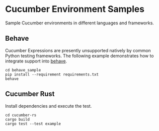 # Cucumber Environment Samples

Sample Cucumber environments in different languages and frameworks.

## Behave

Cucumber Expressions are presently unsupported natively by common Python testing frameworks. The following example demonstrates how to integrate support into [behave](https://behave.readthedocs.io).

```console
cd behave_sample
pip install --requirement requirements.txt
behave
```

## Cucumber Rust

Install dependencies and execute the test.

```console
cd cucumber-rs
cargo build
cargo test --test example
```
